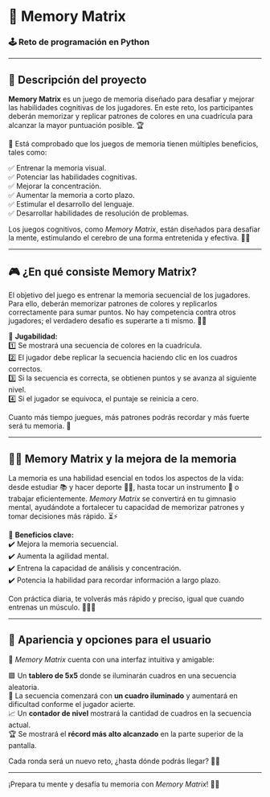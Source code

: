 # 🧠 Memory Matrix

### 🕹️ Reto de programación en Python

---

## 📌 Descripción del proyecto

**Memory Matrix** es un juego de memoria diseñado para desafiar y mejorar las habilidades cognitivas de los jugadores. En este reto, los participantes deberán memorizar y replicar patrones de colores en una cuadrícula para alcanzar la mayor puntuación posible. 🏆

🧩 Está comprobado que los juegos de memoria tienen múltiples beneficios, tales como:

✅ Entrenar la memoria visual.  
✅ Potenciar las habilidades cognitivas.  
✅ Mejorar la concentración.  
✅ Aumentar la memoria a corto plazo.  
✅ Estimular el desarrollo del lenguaje.  
✅ Desarrollar habilidades de resolución de problemas.  

Los juegos cognitivos, como *Memory Matrix*, están diseñados para desafiar la mente, estimulando el cerebro de una forma entretenida y efectiva. 🧠✨

---

## 🎮 ¿En qué consiste Memory Matrix?

El objetivo del juego es entrenar la memoria secuencial de los jugadores. Para ello, deberán memorizar patrones de colores y replicarlos correctamente para sumar puntos. No hay competencia contra otros jugadores; el verdadero desafío es superarte a ti mismo. 💪🔥

🔹 **Jugabilidad:**  
1️⃣ Se mostrará una secuencia de colores en la cuadrícula.  
2️⃣ El jugador debe replicar la secuencia haciendo clic en los cuadros correctos.  
3️⃣ Si la secuencia es correcta, se obtienen puntos y se avanza al siguiente nivel.  
4️⃣ Si el jugador se equivoca, el puntaje se reinicia a cero.  

Cuanto más tiempo juegues, más patrones podrás recordar y más fuerte será tu memoria. 🏅

---

## 🏋️‍♂️ Memory Matrix y la mejora de la memoria

La memoria es una habilidad esencial en todos los aspectos de la vida: desde estudiar 📚 y hacer deporte 🏃‍♂️, hasta tocar un instrumento 🎸 o trabajar eficientemente. *Memory Matrix* se convertirá en tu gimnasio mental, ayudándote a fortalecer tu capacidad de memorizar patrones y tomar decisiones más rápido. ⏳⚡

🔹 **Beneficios clave:**  
✔️ Mejora la memoria secuencial.  
✔️ Aumenta la agilidad mental.  
✔️ Entrena la capacidad de análisis y concentración.  
✔️ Potencia la habilidad para recordar información a largo plazo.  

Con práctica diaria, te volverás más rápido y preciso, igual que cuando entrenas un músculo. 🏋️‍♀️💡

---

## 🎨 Apariencia y opciones para el usuario

👀 *Memory Matrix* cuenta con una interfaz intuitiva y amigable:

🟩 Un **tablero de 5x5** donde se iluminarán cuadros en una secuencia aleatoria.  
🎲 La secuencia comenzará con **un cuadro iluminado** y aumentará en dificultad conforme el jugador acierte.  
📈 Un **contador de nivel** mostrará la cantidad de cuadros en la secuencia actual.  
🏆 Se mostrará el **récord más alto alcanzado** en la parte superior de la pantalla.  

Cada ronda será un nuevo reto, ¿hasta dónde podrás llegar? 🚀🔥

---

¡Prepara tu mente y desafía tu memoria con *Memory Matrix*! 🎯🧩

